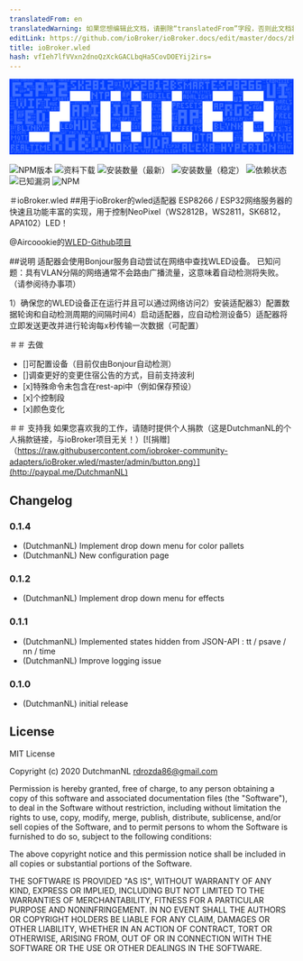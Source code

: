 ```yaml
---
translatedFrom: en
translatedWarning: 如果您想编辑此文档，请删除“translatedFrom”字段，否则此文档将再次自动翻译
editLink: https://github.com/ioBroker/ioBroker.docs/edit/master/docs/zh-cn/adapterref/iobroker.wled/README.md
title: ioBroker.wled
hash: vfIeh7lfVVxn2dnoQzXckGACLbqHa5CovDOEYij2irs=
---
```

![商标](../../../en/adapterref/iobroker.wled/admin/wled_large.png)

![NPM版本](http://img.shields.io/npm/v/iobroker.wled.svg)
![资料下载](https://img.shields.io/npm/dm/iobroker.wled.svg)
![安装数量（最新）](http://iobroker.live/badges/wled-installed.svg)
![安装数量（稳定）](http://iobroker.live/badges/wled-stable.svg)
![依赖状态](https://img.shields.io/david/iobroker-community-adapters/iobroker.wled.svg)
![已知漏洞](https://snyk.io/test/github/iobroker-community-adapters/ioBroker.wled/badge.svg)
![NPM](https://nodei.co/npm/iobroker.wled.png?downloads=true)

＃ioBroker.wled
##用于ioBroker的wled适配器
ESP8266 / ESP32网络服务器的快速且功能丰富的实现，用于控制NeoPixel（WS2812B，WS2811，SK6812，APA102）LED！

@Aircoookie的[WLED-Github项目](https://github.com/Aircoookie/WLED)

##说明
适配器会使用Bonjour服务自动尝试在网络中查找WLED设备。
已知问题：具有VLAN分隔的网络通常不会路由广播流量，这意味着自动检测将失败。 （请参阅待办事项）

1）确保您的WLED设备正在运行并且可以通过网络访问2）安装适配器3）配置数据轮询和自动检测周期的间隔时间4）启动适配器，应自动检测设备5）适配器将立即发送更改并进行轮询每x秒传输一次数据（可配置）

＃＃ 去做
* []可配置设备（目前仅由Bonjour自动检测）
* []调查更好的变更住宿公告的方式，目前支持波利
* [x]特殊命令未包含在rest-api中（例如保存预设）
* [x]个控制段
* [x]颜色变化

＃＃ 支持我
如果您喜欢我的工作，请随时提供个人捐款（这是DutchmanNL的个人捐款链接，与ioBroker项目无关！）[![捐赠]（https://raw.githubusercontent.com/iobroker-community-adapters/ioBroker.wled/master/admin/button.png）](http://paypal.me/DutchmanNL)

## Changelog
### 0.1.4
- (DutchmanNL) Implement drop down menu for color pallets
- (DutchmanNL) New configuration page

### 0.1.2
- (DutchmanNL) Implement drop down menu for effects

### 0.1.1
* (DutchmanNL) Implemented states hidden from JSON-API : tt / psave / nn / time
* (DutchmanNL) Improve logging issue

### 0.1.0
* (DutchmanNL) initial release

## License
MIT License

Copyright (c) 2020 DutchmanNL <rdrozda86@gmail.com>

Permission is hereby granted, free of charge, to any person obtaining a copy
of this software and associated documentation files (the "Software"), to deal
in the Software without restriction, including without limitation the rights
to use, copy, modify, merge, publish, distribute, sublicense, and/or sell
copies of the Software, and to permit persons to whom the Software is
furnished to do so, subject to the following conditions:

The above copyright notice and this permission notice shall be included in all
copies or substantial portions of the Software.

THE SOFTWARE IS PROVIDED "AS IS", WITHOUT WARRANTY OF ANY KIND, EXPRESS OR
IMPLIED, INCLUDING BUT NOT LIMITED TO THE WARRANTIES OF MERCHANTABILITY,
FITNESS FOR A PARTICULAR PURPOSE AND NONINFRINGEMENT. IN NO EVENT SHALL THE
AUTHORS OR COPYRIGHT HOLDERS BE LIABLE FOR ANY CLAIM, DAMAGES OR OTHER
LIABILITY, WHETHER IN AN ACTION OF CONTRACT, TORT OR OTHERWISE, ARISING FROM,
OUT OF OR IN CONNECTION WITH THE SOFTWARE OR THE USE OR OTHER DEALINGS IN THE
SOFTWARE.